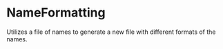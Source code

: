 # NameFormatting
Utilizes a file of names to generate a new file with different formats of the names.
